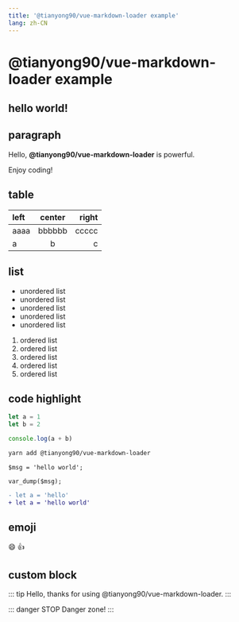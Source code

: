 ```yaml
---
title: '@tianyong90/vue-markdown-loader example'
lang: zh-CN
---
```


# @tianyong90/vue-markdown-loader example

## hello world!

## paragraph

Hello, **@tianyong90/vue-markdown-loader** is powerful.

Enjoy coding!

## table

| left | center | right |
| :--- | :----: | ----: |
| aaaa | bbbbbb | ccccc |
| a    | b      | c     |


## list

- unordered list
- unordered list
- unordered list
- unordered list
- unordered list

1. ordered list
1. ordered list
1. ordered list
1. ordered list
1. ordered list

## code highlight

```javascript
let a = 1
let b = 2

console.log(a + b)
```

```bash
yarn add @tianyong90/vue-markdown-loader
```

```php{1,3}
$msg = 'hello world';

var_dump($msg);
```

```diff
- let a = 'hello'
+ let a = 'hello world'
```

## emoji

:smile: :+1:

## custom block

::: tip
Hello, thanks for using @tianyong90/vue-markdown-loader.
:::

::: danger STOP
Danger zone!
:::
